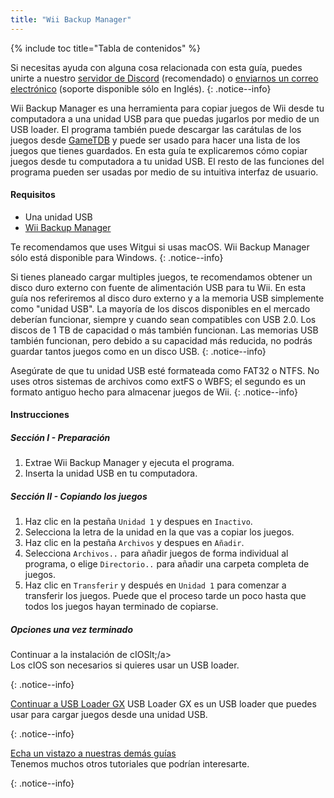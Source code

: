 ```yaml
---
title: "Wii Backup Manager"
---
```


{% include toc title="Tabla de contenidos" %}

Si necesitas ayuda con alguna cosa relacionada con esta guía, puedes unirte a nuestro [servidor de Discord](https://discord.gg/b4Y7jfD) (recomendado) o [enviarnos un correo electrónico](mailto:support@riiconnect24.net) (soporte disponible sólo en Inglés).
{: .notice--info}

Wii Backup Manager es una herramienta para copiar juegos de Wii desde tu computadora a una unidad USB para que puedas jugarlos por medio de un USB loader. El programa también puede descargar las carátulas de los juegos desde [GameTDB](https://gametdb.com/) y puede ser usado para hacer una lista de los juegos que tienes guardados. En esta guía te explicaremos cómo copiar juegos desde tu computadora a tu unidad USB. El resto de las funciones del programa pueden ser usadas por medio de su intuitiva interfaz de usuario.
#### Requisitos

* Una unidad USB
* [Wii Backup Manager](https://static.wiidatabase.de/Wii-Backup-Manager.zip)

Te recomendamos que uses Witgui si usas macOS. Wii Backup Manager sólo está disponible para Windows.
{: .notice--info}

Si tienes planeado cargar multiples juegos, te recomendamos obtener un disco duro externo con fuente de alimentación USB para tu Wii. En esta guía nos referiremos al disco duro externo y a la memoria USB simplemente como "unidad USB". La mayoría de los discos disponibles en el mercado deberían funcionar, siempre y cuando sean compatibles con USB 2.0. Los discos de 1 TB de capacidad o más también funcionan. Las memorias USB también funcionan, pero debido a su capacidad más reducida, no podrás guardar tantos juegos como en un disco USB.
{: .notice--info}

Asegúrate de que tu unidad USB esté formateada como FAT32 o NTFS. No uses otros sistemas de archivos como extFS o WBFS; el segundo es un formato antiguo hecho para almacenar juegos de Wii.
{: .notice--info}

#### Instrucciones

##### Sección I - Preparación

1. Extrae Wii Backup Manager y ejecuta el programa.
2. Inserta la unidad USB en tu computadora.

##### Sección II - Copiando los juegos

1. Haz clic en la pestaña `Unidad 1` y despues en `Inactivo`.
2. Selecciona la letra de la unidad en la que vas a copiar los juegos.
3. Haz clic en la pestaña `Archivos` y despues en `Añadir`.
4. Selecciona `Archivos..` para añadir juegos de forma individual al programa, o elige `Directorio..` para añadir una carpeta completa de juegos.
5. Haz clic en `Transferir` y después en `Unidad 1` para comenzar a transferir los juegos. Puede que el proceso tarde un poco hasta que todos los juegos hayan terminado de copiarse.

##### Opciones una vez terminado
Continuar a la instalación de cIOSlt;/a><br> Los cIOS son necesarios si quieres usar un USB loader. </p> 

{: .notice--info}

[Continuar a USB Loader GX](usbloadergx) USB Loader GX es un USB loader que puedes usar para cargar juegos desde una unidad USB. 

{: .notice--info}

[Echa un vistazo a nuestras demás guías](site-navigation)<br> Tenemos muchos otros tutoriales que podrían interesarte. 

{: .notice--info}
